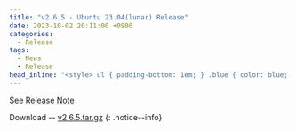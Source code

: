 ```yaml
---
title: "v2.6.5 - Ubuntu 23.04(lunar) Release"
date: 2023-10-02 20:11:00 +0900
categories:
  - Release
tags:
  - News
  - Release
head_inline: "<style> ul { padding-bottom: 1em; } .blue { color: blue; }</style>"
---
```


See [Release Note](https://github.com/open5gs/open5gs/releases/tag/v2.6.5)

Download -- [v2.6.5.tar.gz](https://github.com/open5gs/open5gs/archive/v2.6.5.tar.gz)
{: .notice--info}
